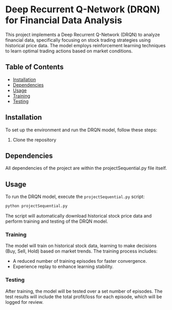 # Deep Recurrent Q-Network (DRQN) for Financial Data Analysis

This project implements a Deep Recurrent Q-Network (DRQN) to analyze financial data, specifically focusing on stock trading strategies using historical price data. The model employs reinforcement learning techniques to learn optimal trading actions based on market conditions.

## Table of Contents
- [Installation](#installation)
- [Dependencies](#dependencies)
- [Usage](#usage)
- [Training](#training)
- [Testing](#testing)

## Installation

To set up the environment and run the DRQN model, follow these steps:

1. Clone the repository

## Dependencies

All dependencies of the project are within the projectSequential.py file itself.

## Usage

To run the DRQN model, execute the `projectSequential.py` script:

```bash
python projectSequential.py
```

The script will automatically download historical stock price data and perform training and testing of the DRQN model.

### Training

The model will train on historical stock data, learning to make decisions (Buy, Sell, Hold) based on market trends. The training process includes:

- A reduced number of training episodes for faster convergence.
- Experience replay to enhance learning stability.

### Testing

After training, the model will be tested over a set number of episodes. The test results will include the total profit/loss for each episode, which will be logged for review.


